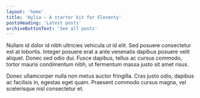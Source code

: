 ```yaml
---
layout: 'home'
title: 'Hylia — A starter kit for Eleventy'
postsHeading: 'Latest posts'
archiveButtonText: 'See all posts'
---
```


Nullam id dolor id nibh ultricies vehicula ut id elit. Sed posuere consectetur est at lobortis. Integer posuere erat a ante venenatis dapibus posuere velit aliquet. Donec sed odio dui. Fusce dapibus, tellus ac cursus commodo, tortor mauris condimentum nibh, ut fermentum massa justo sit amet risus.

Donec ullamcorper nulla non metus auctor fringilla. Cras justo odio, dapibus ac facilisis in, egestas eget quam. Praesent commodo cursus magna, vel scelerisque nisl consectetur et.
